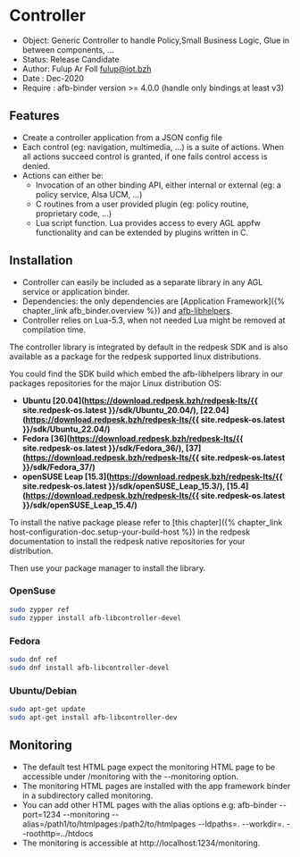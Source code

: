 # Controller

* Object: Generic Controller to handle Policy,Small Business Logic, Glue in between components, ...
* Status: Release Candidate
* Author: Fulup Ar Foll fulup@iot.bzh
* Date  : Dec-2020
* Require : afb-binder version >= 4.0.0 (handle only bindings at least v3)

## Features

* Create a controller application from a JSON config file
* Each control (eg: navigation, multimedia, ...) is a suite of actions. When all actions succeed
 control is granted, if one fails control access is denied.
* Actions can either be:
  * Invocation of an other binding API, either internal or external (eg: a policy service, Alsa UCM, ...)
  * C routines from a user provided plugin (eg: policy routine, proprietary code, ...)
  * Lua script function. Lua provides access to every AGL appfw functionality and can be extended by
   plugins written in C.

## Installation

* Controller can easily be included as a separate library in any AGL service or application binder.
* Dependencies: the only dependencies are [Application Framework]({% chapter_link afb_binder.overview %})
 and [afb-libhelpers](https://github.com/redpesk-common/afb-libhelpers).
* Controller relies on Lua-5.3, when not needed Lua might be removed at compilation time.

The controller library is integrated by default in the redpesk SDK and is also
available as a package for the redpesk supported linux distributions.

You could find the SDK build which embed the afb-libhelpers library in our
packages repositories for the major Linux distribution OS:

* **Ubuntu [20.04](https://download.redpesk.bzh/redpesk-lts/{{ site.redpesk-os.latest }}/sdk/Ubuntu_20.04/), [22.04](https://download.redpesk.bzh/redpesk-lts/{{ site.redpesk-os.latest }}/sdk/Ubuntu_22.04/)**
* **Fedora [36](https://download.redpesk.bzh/redpesk-lts/{{ site.redpesk-os.latest }}/sdk/Fedora_36/), [37](https://download.redpesk.bzh/redpesk-lts/{{ site.redpesk-os.latest }}/sdk/Fedora_37/)**
* **openSUSE Leap [15.3](https://download.redpesk.bzh/redpesk-lts/{{ site.redpesk-os.latest }}/sdk/openSUSE_Leap_15.3/), [15.4](https://download.redpesk.bzh/redpesk-lts/{{ site.redpesk-os.latest }}/sdk/openSUSE_Leap_15.4/)**

To install the native package please refer to [this chapter]({% chapter_link host-configuration-doc.setup-your-build-host %})
in the redpesk documentation to install the redpesk native repositories for your distribution.

Then use your package manager to install the library.

### OpenSuse

```bash
sudo zypper ref
sudo zypper install afb-libcontroller-devel
```

### Fedora

```bash
sudo dnf ref
sudo dnf install afb-libcontroller-devel
```

### Ubuntu/Debian

```bash
sudo apt-get update
sudo apt-get install afb-libcontroller-dev
```

## Monitoring

* The default test HTML page expect the monitoring HTML page to be accessible under /monitoring with
 the --monitoring option.
* The monitoring HTML pages are installed with the app framework binder in a subdirectory called
 monitoring.
* You can add other HTML pages with the alias options e.g:
 afb-binder --port=1234 --monitoring --alias=/path1/to/htmlpages:/path2/to/htmlpages --ldpaths=. --workdir=. --roothttp=../htdocs
* The monitoring is accessible at http://localhost:1234/monitoring.
